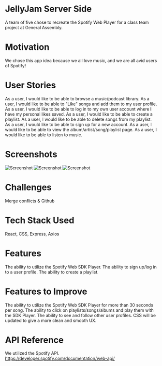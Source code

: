 # JellyJam Server Side
A team of five chose to recreate the Spotify Web Player for a class team project at General Assembly.

# Motivation
We chose this app idea because we all love music, and we are all avid users of Spotify!

# User Stories 
As a user, I would like to be able to browse a music/podcast library.
As a user, I would like to be able to "Like" songs and add them to my user profile.
As a user, I would like to be able to log in to my own user account where I have my personal likes saved.
As a user, I would like to be able to create a playlist.
As a user, I would like to be able to delete songs from my playlist.
As a user, I would like to be able to sign up for a new account.
As a user, I would like to be able to view the album/artist/song/playlist page.
As a user, I would like to be able to listen to music.

# Screenshots
![Screenshot](homepage.png)
![Screenshot](defaultsearchpage.png)
![Screenshot](searchedpage.png)

# Challenges 
Merge conflicts & Github

# Tech Stack Used
React, CSS, Express, Axios

# Features
The ability to utilize the Spotify Web SDK Player.
The ability to sign up/log in to a user profile.
The ability to create a playlist.

# Features to Improve
The ability to utilize the Spotify Web SDK Player for more than 30 seconds per song.
The ability to click on playlists/songs/albums and play them with the SDK Player.
The ability to see and follow other user profiles.
CSS will be updated to give a more clean and smooth UX.

# API Reference 
We utilized the Spotify API.
https://developer.spotify.com/documentation/web-api/
